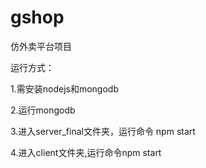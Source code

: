 # gshop
仿外卖平台项目

运行方式：

1.需安装nodejs和mongodb

2.运行mongodb

3.进入server_final文件夹，运行命令 npm start

4.进入client文件夹,运行命令npm start